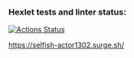 ### Hexlet tests and linter status:
[![Actions Status](https://github.com/ivann1302/layout-designer-project-58/actions/workflows/hexlet-check.yml/badge.svg)](https://github.com/ivann1302/layout-designer-project-58/actions)

https://selfish-actor1302.surge.sh/
